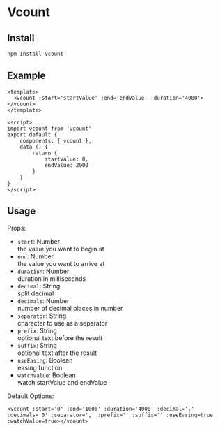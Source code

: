 # Vcount

## Install
``` bash
npm install vcount
```

## Example
``` vue
<template>
  <vcount :start='startValue' :end='endValue' :duration='4000'></vcount>
</template>

<script>
import vcount from 'vcount'
export default {
    components: { vcount },
    data () {
        return {
            startValue: 0,
            endValue: 2000
        }
    }
}
</script>
```

## Usage
Props:
- `start`: Number</br>
the value you want to begin at
- `end`: Number</br>
the value you want to arrive at
- `duration`: Number</br>
duration in milliseconds
- `decimal`: String</br>
split decimal
- `decimals`: Number</br>
number of decimal places in number
- `separator`: String</br>
character to use as a separator
- `prefix`: String</br>
optional text before the result
- `suffix`: String</br>
optional text after the result
- `useEasing`: Boolean</br>
easing function
- `watchValue`: Boolean</br>
watch startValue and endValue

Default Options:

```vue
<vcount :start='0' :end='1000' :duration='4000' :decimal='.' :decimals='0' :separator=',' :prefix='' :suffix='' :useEasing=true :watchValue=true></vcount>
```